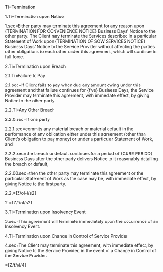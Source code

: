 Ti=Termination

1.Ti=Termination upon Notice

1.sec=Either party may terminate this agreement for any reason upon {TERMINATION FOR CONVENIENCE NOTICE} Business Days' Notice to the other party. The Client may terminate the Services described in a particular Statement of Work upon {TERMINATION OF SOW SERVICES NOTICE} Business Days' Notice to the Service Provider without affecting the parties other obligations to each other under this agreement, which will continue in full force.

2.Ti=Termination upon Breach

2.1.Ti=Failure to Pay

2.1.sec=If Client fails to pay when due any amount owing under this agreement and that failure continues for {five} Business Days, the Service Provider may terminate this agreement, with immediate effect, by giving Notice to the other party.

2.2.Ti=Any Other Breach

2.2.0.sec=If one party

2.2.1.sec=commits any material breach or material default in the performance of any obligation either under this agreement (other than Client's obligation to pay money) or under a particular Statement of Work, and

2.2.2.sec=the breach or default continues for a period of {CURE PERIOD} Business Days after the other party delivers Notice to it reasonably detailing the breach or default,

2.2.00.sec=then the other party may terminate this agreement or the particular Statement of Work as the case may be, with immediate effect, by giving Notice to the first party.

2.2.=[Z/ol-i/s2]

2.=[Z/f/ol/s2]

3.Ti=Termination upon Insolvency Event

3.sec=This agreement will terminate immediately upon the occurrence of an Insolvency Event.

4.Ti=Termination upon Change in Control of Service Provider

4.sec=The Client may terminate this agreement, with immediate effect, by giving Notice to the Service Provider, in the event of a Change in Control of the Service Provider.

=[Z/f/ol/4]

